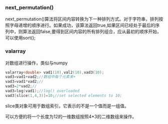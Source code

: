 ### next_permutation()

next_permutation()算法将区间内容转换为下一种排列方式。对于字符串，排列按照字母递增的顺序进行。如果成功，该算法返回true,如果区间已经处于最后的序列中，则算法返回false,要得到区间内容的所有排列组合，应从最初的顺序开始，可以使用sort();

### valarray

对数组进行操作，类似与numpy

~~~c++
valarray<double> vad1(10),val2(10),vad3(10);
vad3=vad1+vad2;//数组中每个元素来+
vad3=vad1*vad2;//
vad3=2*vad2;//
vad3=log(vad1);//log() overloaded
vad3[slice(1,4,3)]=10;//set selected elements to 10;
~~~

slice类对象可用于数组索引，它表示的不是一个值而是一组值。

可以方便的将一个长度为12的一维数组按照4*3的二维数组来操作。

